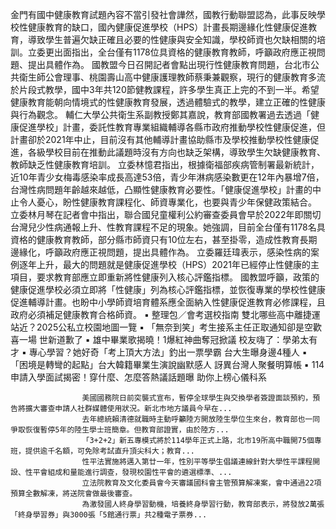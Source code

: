 金門有國中健康教育試題內容不當引發社會譁然，國教行動聯盟認為，此事反映學校性健康教育的缺口，國內健康促進學校（HPS）計畫長期邊緣化性健康促進教育，導致學生普遍欠缺正確且必要的性健康與安全知識，學校師資也欠缺相關的培訓。立委更出面指出，全台僅有1178位具資格的健康教育教師，呼籲政府應正視問題、提出具體作為。
國教盟今日召開記者會點出現行性健康教育問題，台北市公共衛生師公會理事、桃園壽山高中健康護理教師蔡秉兼觀察，現行的健康教育多流於片段式教學，國中3年共120節健教課程，許多學生真正上完的不到一半。希望健康教育能朝向情境式的性健康教育發展，透過體驗式的教學，建立正確的性健康與行為觀念。
輔仁大學公共衛生系副教授鄭其嘉說，教育部國教署過去透過「健康促進學校」計畫，委託性教育專業組織輔導各縣市政府推動學校性健康促進，但計畫卻於2021年中止，目前沒有其他輔導計畫協助縣市及學校推動學校性健康促進，各級學校目前在推動此議題時沒有方向也缺乏架構，導致學生欠缺健康教育、教師缺乏性健康教育培訓。
立委林憶君指出，根據衛福部疾病管制署最新統計，近10年青少女梅毒感染率成長高達53倍，青少年淋病感染數更在12年內暴增7倍，台灣性病問題年齡越來越低，凸顯性健康教育必要性。「健康促進學校」計畫的中止令人憂心，盼性健康教育課程化、師資專業化，也要與青少年保健政策結合。
立委林月琴在記者會中指出，聯合國兒童權利公約審查委員會早於2022年即關切台灣兒少性病通報上升、性教育課程不足的現象。她強調，目前全台僅有1178名具資格的健康教育教師，部分縣市師資只有10位左右，甚至掛零，造成性教育長期邊緣化，呼籲政府應正視問題，提出具體作為。
立委羅廷瑋表示，感染性病的案例逐年上升，最大的問題就是健康促進學校（HPS）2021年已經停止性健康的主項目，要求教育部應立即重新將性健康列入核心評鑑指標。
國教盟呼籲，政策的健康促進學校必須立即將「性健康」列為核心評鑑指標，並恢復專業的學校性健康促進輔導計畫。也盼中小學師資培育體系應全面納入性健康促進教育必修課程，且政府必須補足健康教育合格師資。
 ▪ 整理包／會考選校指南 雙北哪些高中離捷運站近？2025公私立校園地圖一覽
 ▪ 「無奈到笑」考生接系主任正取通知卻是空歡喜一場 世新道歉了
 ▪ 雄中畢業歌揭曉！1爆紅神曲奪冠掀議 校友嗨了：學弟太有才
 ▪ 專心學習？她好奇「考上頂大方法」釣出一票學霸 台大生曝身邊4種人
 ▪ 「困境是轉彎的起點」台大韓籍畢業生演說幽默感人 訝異台灣人聚餐明算帳
 ▪ 114申請入學面試揭密！穿什麼、怎麼答熱議話題曝 助你上榜心儀科系
 

                    美國國務院日前突襲式宣布，暫停全球學生與交換學者簽證面談預約，預告將擴大審查申請人社群媒體使用狀況。新北市地方議員今早在...                  
                    去年總統賴清德就職時主動呼籲陸方開放陸生學位生來台，教育部也一同爭取恢復暫停5年的陸生學士班簡章。但教育部證實，由於陸方...                  
                    「3+2+2」新五專模式將於114學年正式上路，北市19所高中職開75個專班，提供逾千名額，可免除考試直升頂尖科大；教育...                  
                    性平法實施將邁入第廿一年，性別平等學生倡議連線針對大學性平課程開設、性平會組成和量能進行調查，發現校園性平會的遴選標準、...                  
                    立法院教育及文化委員會今天審議國科會主管預算解凍案，會中通過22項預算全數解凍，將送院會做最後審查。                  
                    為激發國人終身學習動機，培養終身學習行動，教育部表示，將發放2萬張「終身學習券」與3000張「5館通行票」共2種電子票券...                  